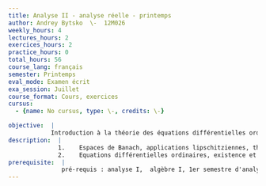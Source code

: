 ```yaml
---
title: Analyse II - analyse réelle - printemps
author: Andrey Bytsko  \-  12M026
weekly_hours: 4
lectures_hours: 2
exercices_hours: 2
practice_hours: 0
total_hours: 56
course_lang: français
semester: Printemps
eval_mode: Examen écrit
exa_session: Juillet
course_format: Cours, exercices
cursus:
  - {name: No cursus, type: \-, credits: \-}

objective:  |
            Introduction à la théorie des équations différentielles ordinaires.
description:  |
              1.	Espaces de Banach, applications lipschitziennes, théorème du point fixe.
              2.	Equations différentielles ordinaires, existence et  unicité des solutions,  méthodes de résolution , systèmes dEDO linéaires et non linéaires.
prerequisite:  |
               pré-requis : analyse I,  algèbre I, 1er semestre d'analyse II réelle
---
```


